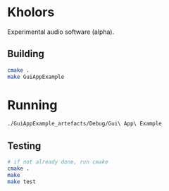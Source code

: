 # Kholors
Experimental audio software (alpha).

## Building
```bash
cmake .
make GuiAppExample
```
# Running
```bash
./GuiAppExample_artefacts/Debug/Gui\ App\ Example
```

## Testing
```bash
# if not already done, run cmake
cmake .
make
make test
```